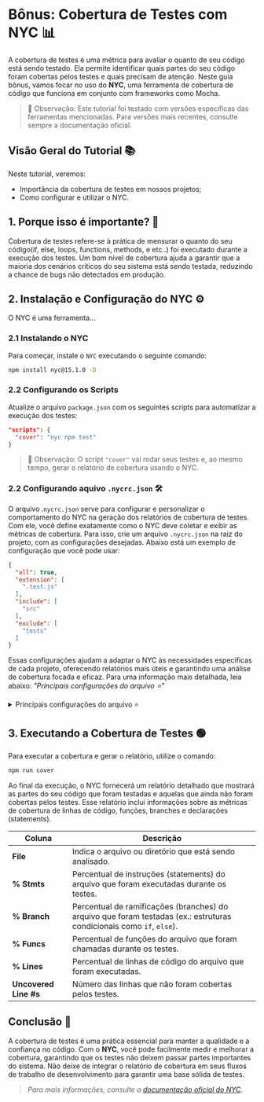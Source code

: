 # Bônus: Cobertura de Testes com NYC 📊

A cobertura de testes é uma métrica para avaliar o quanto de seu código está sendo testado. Ela permite identificar quais partes do seu código foram cobertas pelos testes e quais precisam de atenção. Neste guia bônus, vamos focar no uso do **NYC**, uma ferramenta de cobertura de código que funciona em conjunto com frameworks como Mocha.

> 👀 Observação: Este tutorial foi testado com versões específicas das ferramentas mencionadas. Para versões mais recentes, consulte sempre a documentação oficial.

## Visão Geral do Tutorial 📚

Neste tutorial, veremos:

- Importância da cobertura de testes em nossos projetos;
- Como configurar e utilizar o NYC.


## 1. Porque isso é importante? 🤔

Cobertura de testes refere-se à prática de mensurar o quanto do seu código(if, else, loops, functions, methods, e etc..) foi executado durante a execução dos testes. Um bom nível de cobertura ajuda a garantir que a maioria dos cenários críticos do seu sistema está sendo testada, reduzindo a chance de bugs não detectados em produção.

## 2. Instalação e Configuração do NYC ⚙️

O NYC é uma ferramenta...

### 2.1 Instalando o NYC

Para começar, instale o `NYC` executando o seguinte comando:

```bash
npm install nyc@15.1.0 -D
```

### 2.2 Configurando os Scripts

Atualize o arquivo `package.json` com os seguintes scripts para automatizar a execução dos testes:

```json
"scripts": {
  "cover": "nyc npm test"
}
```

> 👀 Observação: O script `"cover"` vai rodar seus testes e, ao mesmo tempo, gerar o relatório de cobertura usando o NYC.


### 2.2 Configurando aquivo `.nycrc.json` 🛠️

O arquivo .`nycrc.json` serve para configurar e personalizar o comportamento do NYC na geração dos relatórios de cobertura de testes. Com ele, você define exatamente como o NYC deve coletar e exibir as métricas de cobertura. Para isso, crie um arquivo `.nycrc.json` na raiz do projeto, com as configurações desejadas. Abaixo está um exemplo de configuração que você pode usar:

```json
{
  "all": true,
  "extension": [
    ".test.js"
  ],
  "include": [
    "src"
  ],
  "exclude": [
    "tests"
  ]
}
```

Essas configurações ajudam a adaptar o NYC às necessidades específicas de cada projeto, oferecendo relatórios mais úteis e garantindo uma análise de cobertura focada e eficaz. Para uma informação mais detalhada, leia abaixo: _"Principais configurações do arquivo ⭐"_

<details>
<summary> Principais configurações do arquivo ⭐</summary>

- `all`:
  - **Descrição:** Quando definido como `true`, inclui todos os arquivos correspondentes à configuração, mesmo os que não foram executados nos testes.
  - _Essa opção é útil para identificar código não testado, assim dando uma visão completa._
- `extension`:
  - **Descrição:** Especifica quais extensões de arquivos NYC deve incluir na cobertura.
  - _Por exemplo: `.spec.ts`, ou `.test.js`._
- `include`:
  - **Descrição:** Determina quais arquivos ou diretórios devem ser incluídos na análise de cobertura.
  - _Direciona a cobertura para partes importantes do código, como o diretório `src`._
- `exclude`:
  - **Descrição:** Lista arquivos ou diretórios a serem excluídos da análise de cobertura.
  - _Diretórios como `tests`, ou arquivos de configuaração, que não fazem sentido serem testados._

</br>

**💡 Outras Opções Úteis do `.nycrc.json`**

- `check-coverage`:
  - **Descrição**: Quando ativado, verifica se o projeto atende aos critérios mínimos de cobertura especificados.
  - _Útil para garantir que o código não seja considerado “concluído” sem atingir uma cobertura mínima._
- `per-file`:
  - **Descrição**: Quando ativado, exige que cada arquivo atenda aos critérios mínimos de cobertura, individualmente.
  - _Útil para garantir uniformidade na cobertura, evitando que um arquivo com alta cobertura compense outro com baixa cobertura._
- `branches`, `lines`, `functions` e `statements`:
  - **Descrição**: Especifica a porcentagem mínima de cobertura para esses quatro tipos de métricas.
  - Exemplo:
    ```json
    "branches": 80,
    "lines": 90,
    "functions": 85,
    "statements": 90
    ```
- `reporter`:
  - **Descrição**: Define o formato de relatório a ser gerado, como `text`, `html`, `lcov`, entre outros.
  - Exemplo:
    ```json
    "reporter": ["text", "html"]
    ```
- `report-dir`:
  - **Descrição**: Especifica o diretório onde o relatório de cobertura será salvo.
  - Exemplo:
    ```json
    "report-dir": "./coverage"
    ```
- `skip-full`:
  - **Descrição**: Quando ativado, exclui arquivos totalmente cobertos do relatório.
  - _Útil para deixar o relatório mais limpo, mostrando apenas arquivos com lacunas na cobertura._
- `watermarks`:
  - **Descrição**: Define níveis de cobertura em cores, ajudando na leitura de relatórios.

</details>

## 3. Executando a Cobertura de Testes 🟢

Para executar a cobertura e gerar o relatório, utilize o comando:

```bash
npm run cover
```

Ao final da execução, o NYC fornecerá um relatório detalhado que mostrará as partes do seu código que foram testadas e aquelas que ainda não foram cobertas pelos testes. Esse relatório inclui informações sobre as métricas de cobertura de linhas de código, funções, branches e declarações (statements).

| **Coluna**            | **Descrição**                                                                                                             |
|-----------------------|---------------------------------------------------------------------------------------------------------------------------|
| **File**              | Indica o arquivo ou diretório que está sendo analisado.                                                                   |
| **% Stmts**           | Percentual de instruções (statements) do arquivo que foram executadas durante os testes.                                 |
| **% Branch**          | Percentual de ramificações (branches) do arquivo que foram testadas (ex.: estruturas condicionais como `if`, `else`).    |
| **% Funcs**           | Percentual de funções do arquivo que foram chamadas durante os testes.                                                   |
| **% Lines**           | Percentual de linhas de código do arquivo que foram executadas.                                                          |
| **Uncovered Line #s** | Número das linhas que não foram cobertas pelos testes.                                                                   |


## Conclusão 🏁

A cobertura de testes é uma prática essencial para manter a qualidade e a confiança no código. Com o **NYC**, você pode facilmente medir e melhorar a cobertura, garantindo que os testes não deixem passar partes importantes do sistema. Não deixe de integrar o relatório de cobertura em seus fluxos de trabalho de desenvolvimento para garantir uma base sólida de testes.

> _Para mais informações, consulte a [documentação oficial do NYC](https://github.com/istanbuljs/nyc)._ 
